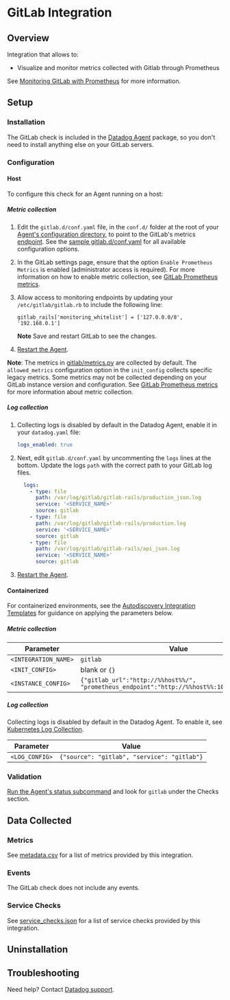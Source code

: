 # GitLab Integration

## Overview

Integration that allows to:

- Visualize and monitor metrics collected with Gitlab through Prometheus

See [Monitoring GitLab with Prometheus][1] for more information.

## Setup

### Installation

The GitLab check is included in the [Datadog Agent][2] package, so you don't need to install anything else on your GitLab servers.

### Configuration

<!-- xxx tabs xxx -->
<!-- xxx tab "Host" xxx -->

#### Host

To configure this check for an Agent running on a host:

##### Metric collection

1. Edit the `gitlab.d/conf.yaml` file, in the `conf.d/` folder at the root of your [Agent's configuration directory][3], to point to the GitLab's metrics [endpoint][4]. See the [sample gitlab.d/conf.yaml][5] for all available configuration options.

2. In the GitLab settings page, ensure that the option `Enable Prometheus Metrics` is enabled (administrator access is required). For more information on how to enable metric collection, see [GitLab Prometheus metrics][6].

3. Allow access to monitoring endpoints by updating your `/etc/gitlab/gitlab.rb` to include the following line:

    ```
    gitlab_rails['monitoring_whitelist'] = ['127.0.0.0/8', '192.168.0.1']
    ```
    **Note** Save and restart GitLab to see the changes.

4. [Restart the Agent][7].

**Note**: The metrics in [gitlab/metrics.py][8] are collected by default. The `allowed_metrics` configuration option in the `init_config` collects specific legacy metrics. Some metrics may not be collected depending on your GitLab instance version and configuration. See [GitLab Prometheus metrics][6] for more information about metric collection.


##### Log collection

1. Collecting logs is disabled by default in the Datadog Agent, enable it in your `datadog.yaml` file:

   ```yaml
   logs_enabled: true
   ```

2. Next, edit `gitlab.d/conf.yaml` by uncommenting the `logs` lines at the bottom. Update the logs `path` with the correct path to your GitLab log files.

   ```yaml
     logs:
       - type: file
         path: /var/log/gitlab/gitlab-rails/production_json.log
         service: '<SERVICE_NAME>'
         source: gitlab
       - type: file
         path: /var/log/gitlab/gitlab-rails/production.log
         service: '<SERVICE_NAME>'
         source: gitlab
       - type: file
         path: /var/log/gitlab/gitlab-rails/api_json.log
         service: '<SERVICE_NAME>'
         source: gitlab
   ```

3. [Restart the Agent][7].

<!-- xxz tab xxx -->
<!-- xxx tab "Containerized" xxx -->

#### Containerized

For containerized environments, see the [Autodiscovery Integration Templates][9] for guidance on applying the parameters below.

##### Metric collection

| Parameter            | Value                                                                                      |
| -------------------- | ------------------------------------------------------------------------------------------ |
| `<INTEGRATION_NAME>` | `gitlab`                                                                                   |
| `<INIT_CONFIG>`      | blank or `{}`                                                                              |
| `<INSTANCE_CONFIG>`  | `{"gitlab_url":"http://%%host%%/", "prometheus_endpoint":"http://%%host%%:10055/-/metrics"}` |

##### Log collection

Collecting logs is disabled by default in the Datadog Agent. To enable it, see [Kubernetes Log Collection][10].

| Parameter      | Value                                       |
| -------------- | ------------------------------------------- |
| `<LOG_CONFIG>` | `{"source": "gitlab", "service": "gitlab"}` |

<!-- xxz tab xxx -->
<!-- xxz tabs xxx -->

### Validation

[Run the Agent's status subcommand][11] and look for `gitlab` under the Checks section.

## Data Collected

### Metrics

See [metadata.csv][12] for a list of metrics provided by this integration.

### Events

The GitLab check does not include any events.

### Service Checks

See [service_checks.json][13] for a list of service checks provided by this integration.

## Uninstallation


## Troubleshooting

Need help? Contact [Datadog support][14].

[1]: https://docs.gitlab.com/ee/administration/monitoring/prometheus
[2]: https://app.datadoghq.com/account/settings#agent
[3]: https://docs.datadoghq.com/agent/guide/agent-configuration-files/#agent-configuration-directory
[4]: https://docs.gitlab.com/ee/administration/monitoring/prometheus/gitlab_metrics.html#collecting-the-metrics
[5]: https://github.com/DataDog/integrations-core/blob/master/gitlab/datadog_checks/gitlab/data/conf.yaml.example
[6]: https://docs.gitlab.com/ee/administration/monitoring/prometheus/gitlab_metrics.html
[7]: https://docs.datadoghq.com/agent/guide/agent-commands/#start-stop-and-restart-the-agent
[8]: https://github.com/DataDog/integrations-core/blob/master/gitlab/datadog_checks/gitlab/metrics.py
[9]: https://docs.datadoghq.com/agent/kubernetes/integrations/
[10]: https://docs.datadoghq.com/agent/kubernetes/log/
[11]: https://docs.datadoghq.com/agent/guide/agent-commands/#agent-status-and-information
[12]: https://github.com/DataDog/integrations-core/blob/master/gitlab/metadata.csv
[13]: https://github.com/DataDog/integrations-core/blob/master/gitlab/assets/service_checks.json
[14]: https://docs.datadoghq.com/help/
